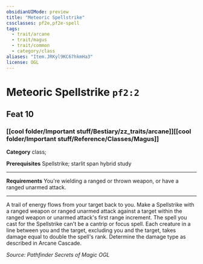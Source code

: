 ```yaml
---
obsidianUIMode: preview
title: "Meteoric Spellstrike"
cssclasses: pf2e,pf2e-spell
tags:
  - trait/arcane
  - trait/magus
  - trait/common
  - category/class
aliases: "Item.JRKyl9KC67hkmHa3"
license: OGL
---
```

# Meteoric Spellstrike `pf2:2`
## Feat 10
### [[cool folder/Important stuff/Bestiary/zz_traits/arcane]][[cool folder/Important stuff/Reference/Classes/Magus]]

**Category** class; 



**Prerequisites** Spellstrike; starlit span hybrid study
* * *
**Requirements** You're wielding a ranged or thrown weapon, or have a ranged unarmed attack.

* * *

A trail of energy flows from your target back to you. Make a Spellstrike with a ranged weapon or ranged unarmed attack against a target within the ranged weapon or unarmed attack's first range increment. The spell you cast for the Spellstrike can't be a cantrip or focus spell. Each creature in a line between you and the target, excluding you and the target, takes damage equal to double the spell's rank. Determine the damage type as described in Arcane Cascade.

*Source: Pathfinder Secrets of Magic*
*OGL*
